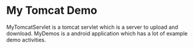 # My Tomcat Demo
MyTomcatServlet is a tomcat servlet which is a server to upload and download.
MyDemos is a android application which has a lot of example demo activities. 
